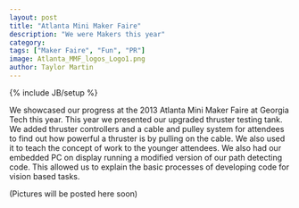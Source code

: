 ```yaml
---
layout: post
title: "Atlanta Mini Maker Faire"
description: "We were Makers this year"
category: 
tags: ["Maker Faire", "Fun", "PR"]
image: Atlanta_MMF_logos_Logo1.png
author: Taylor Martin
---
```

{% include JB/setup %}

We showcased our progress at the 2013 Atlanta Mini Maker Faire at Georgia Tech this year. This year we presented our upgraded thruster testing tank. We added thruster controllers and a cable and pulley system for attendees to find out how powerful a thruster is by pulling on the cable. We also used it to teach the concept of work to the younger attendees. We also had our embedded PC on display running a modified version of our path detecting code. This allowed us to explain the basic processes of developing code for vision based tasks.  

(Pictures will be posted here soon)